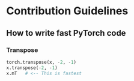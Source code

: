 # Contribution Guidelines

## How to write fast PyTorch code

### Transpose

```python
torch.transpose(x, -2, -1)
x.transpose(-2, -1)
x.mT   # <-- This is fastest
```

